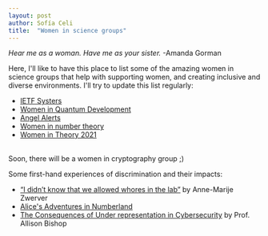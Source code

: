 ```yaml
---
layout: post
author: Sofía Celi
title:  "Women in science groups"
---
```

*Hear me as a woman. Have me as your sister.* -Amanda Gorman

Here, I'll like to have this place to list some of the amazing women in
science groups that help with supporting women, and creating inclusive
and diverse environments. I'll try to update this list regularly:

- [IETF Systers](https://www.ietf.org/about/groups/ietf-systers/)
- [Women in Quantum Development](https://www.wiqd.nl/)
- [Angel Alerts](https://www.athenasangels.nl/en/angels-alerts)
- [Women in number theory](https://womeninnumbertheory.org/)
- [Women in Theory 2021](https://simons.berkeley.edu/workshops/women-theory)

<br>
Soon, there will be a women in cryptography group ;)

Some first-hand experiences of discrimination and their impacts:

- [“I didn’t know that we allowed whores in the lab”](https://blog.qutech.nl/2022/03/08/i-didnt-know-that-we-allowed-whores-in-the-lab/) by Anne-Marije Zwerver
- [Alice's Adventures in Numberland](https://sites.google.com/site/numberlandadventures/)
- [The Consequences of Under representation in Cybersecurity](https://www.youtube.com/watch?v=F469X3NJnys&ab_channel=TAUVOD) by Prof. Allison Bishop
